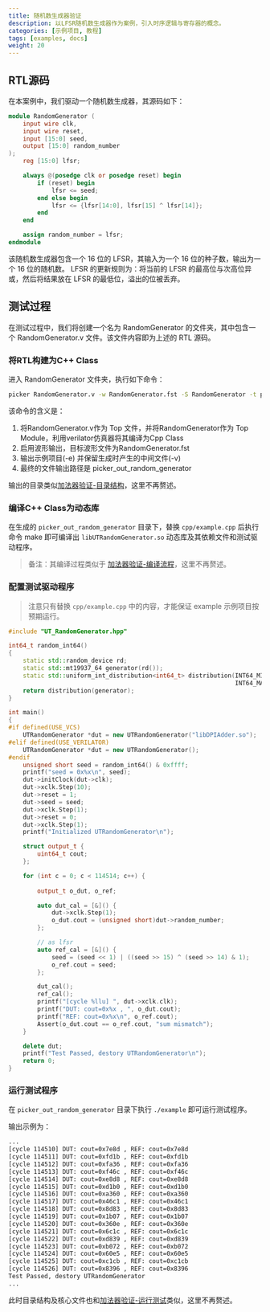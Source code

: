 ```yaml
---
title: 随机数生成器验证
description: 以LFSR随机数生成器作为案例，引入时序逻辑与寄存器的概念。
categories: [示例项目, 教程]
tags: [examples, docs]
weight: 20
---
```


## RTL源码

在本案例中，我们驱动一个随机数生成器，其源码如下：

```verilog
module RandomGenerator (
    input wire clk,
    input wire reset,
    input [15:0] seed,
    output [15:0] random_number
);
    reg [15:0] lfsr;

    always @(posedge clk or posedge reset) begin
        if (reset) begin
            lfsr <= seed;
        end else begin
            lfsr <= {lfsr[14:0], lfsr[15] ^ lfsr[14]};
        end
    end

    assign random_number = lfsr;
endmodule
```

该随机数生成器包含一个 16 位的 LFSR，其输入为一个 16 位的种子数，输出为一个 16 位的随机数。
LFSR 的更新规则为：将当前的 LFSR 的最高位与次高位异或，然后将结果放在 LFSR 的最低位，溢出的位被丢弃。


## 测试过程

在测试过程中，我们将创建一个名为 RandomGenerator 的文件夹，其中包含一个 RandomGenerator.v 文件。该文件内容即为上述的 RTL 源码。

### 将RTL构建为C++ Class

进入 RandomGenerator 文件夹，执行如下命令：

```bash
picker RandomGenerator.v -w RandomGenerator.fst -S RandomGenerator -t picker_out_random_generator -l cpp -e -v --sim verilator
```

该命令的含义是：

1. 将RandomGenerator.v作为 Top 文件，并将RandomGenerator作为 Top Module，利用verilator仿真器将其编译为Cpp Class
2. 启用波形输出，目标波形文件为RandomGenerator.fst
3. 输出示例项目(-e) 并保留生成时产生的中间文件(-v)
4. 最终的文件输出路径是 picker_out_random_generator


输出的目录类似[加法器验证-目录结构](/docs/quick-start/examples/adder/#将rtl构建为c-class)，这里不再赘述。

### 编译C++ Class为动态库

在生成的 `picker_out_random_generator` 目录下，替换 `cpp/example.cpp` 后执行命令 make 即可编译出 `libUTRandomGenerator.so` 动态库及其依赖文件和测试驱动程序。

> 备注：其编译过程类似于 [加法器验证-编译流程](/docs/quick-start/examples/adder/#编译c-class为动态库)，这里不再赘述。

### 配置测试驱动程序

> 注意只有替换 `cpp/example.cpp` 中的内容，才能保证 example 示例项目按预期运行。

```cpp
#include "UT_RandomGenerator.hpp"

int64_t random_int64()
{
    static std::random_device rd;
    static std::mt19937_64 generator(rd());
    static std::uniform_int_distribution<int64_t> distribution(INT64_MIN,
                                                               INT64_MAX);
    return distribution(generator);
}

int main()
{
#if defined(USE_VCS)
    UTRandomGenerator *dut = new UTRandomGenerator("libDPIAdder.so");
#elif defined(USE_VERILATOR)
    UTRandomGenerator *dut = new UTRandomGenerator();
#endif
    unsigned short seed = random_int64() & 0xffff;
    printf("seed = 0x%x\n", seed);
    dut->initClock(dut->clk);
    dut->xclk.Step(10);
    dut->reset = 1;
    dut->seed = seed;
    dut->xclk.Step(1);
    dut->reset = 0;
    dut->xclk.Step(1);
    printf("Initialized UTRandomGenerator\n");

    struct output_t {
        uint64_t cout;
    };

    for (int c = 0; c < 114514; c++) {
        
        output_t o_dut, o_ref;

        auto dut_cal = [&]() {
            dut->xclk.Step(1);
            o_dut.cout = (unsigned short)dut->random_number;
        };

        // as lfsr
        auto ref_cal = [&]() { 
            seed = (seed << 1) | ((seed >> 15) ^ (seed >> 14) & 1);
            o_ref.cout = seed;
        };

        dut_cal();
        ref_cal();
        printf("[cycle %llu] ", dut->xclk.clk);
        printf("DUT: cout=0x%x , ", o_dut.cout);
        printf("REF: cout=0x%x\n", o_ref.cout);
        Assert(o_dut.cout == o_ref.cout, "sum mismatch");
    }

    delete dut;
    printf("Test Passed, destory UTRandomGenerator\n");
    return 0;
}
```

### 运行测试程序

在 `picker_out_random_generator` 目录下执行 `./example` 即可运行测试程序。

输出示例为：

```bash
...
[cycle 114510] DUT: cout=0x7e8d , REF: cout=0x7e8d
[cycle 114511] DUT: cout=0xfd1b , REF: cout=0xfd1b
[cycle 114512] DUT: cout=0xfa36 , REF: cout=0xfa36
[cycle 114513] DUT: cout=0xf46c , REF: cout=0xf46c
[cycle 114514] DUT: cout=0xe8d8 , REF: cout=0xe8d8
[cycle 114515] DUT: cout=0xd1b0 , REF: cout=0xd1b0
[cycle 114516] DUT: cout=0xa360 , REF: cout=0xa360
[cycle 114517] DUT: cout=0x46c1 , REF: cout=0x46c1
[cycle 114518] DUT: cout=0x8d83 , REF: cout=0x8d83
[cycle 114519] DUT: cout=0x1b07 , REF: cout=0x1b07
[cycle 114520] DUT: cout=0x360e , REF: cout=0x360e
[cycle 114521] DUT: cout=0x6c1c , REF: cout=0x6c1c
[cycle 114522] DUT: cout=0xd839 , REF: cout=0xd839
[cycle 114523] DUT: cout=0xb072 , REF: cout=0xb072
[cycle 114524] DUT: cout=0x60e5 , REF: cout=0x60e5
[cycle 114525] DUT: cout=0xc1cb , REF: cout=0xc1cb
[cycle 114526] DUT: cout=0x8396 , REF: cout=0x8396
Test Passed, destory UTRandomGenerator
...
```

此时目录结构及核心文件也和[加法器验证-运行测试](/docs/quick-start/examples/adder/#运行测试)类似，这里不再赘述。
